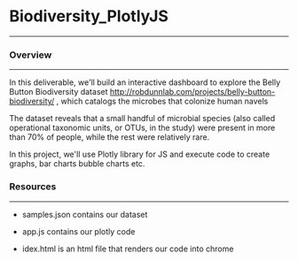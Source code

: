 # Biodiversity_PlotlyJS
------------------------------------

### Overview
------------

In this deliverable, we'll build an interactive dashboard to explore the Belly Button Biodiversity dataset http://robdunnlab.com/projects/belly-button-biodiversity/ , which catalogs the microbes that colonize human navels

The dataset reveals that a small handful of microbial species (also called operational taxonomic units, or OTUs, in the study) were present in more than 70% of people, while the rest were relatively rare.

In this project, we'll use Plotly library for JS and execute code to create graphs, bar charts bubble charts etc.


### Resources
-------------

- samples.json contains our dataset

- app.js contains our plotly code

- idex.html is an html file that renders our code into chrome


